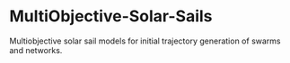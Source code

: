 # MultiObjective-Solar-Sails
Multiobjective solar sail models for initial trajectory generation of swarms and networks. 
